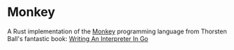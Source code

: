 # Monkey

A Rust implementation of the [Monkey](https://monkeylang.org/) programming language from Thorsten Ball's fantastic book: [Writing An Interpreter In Go](https://interpreterbook.com/)
